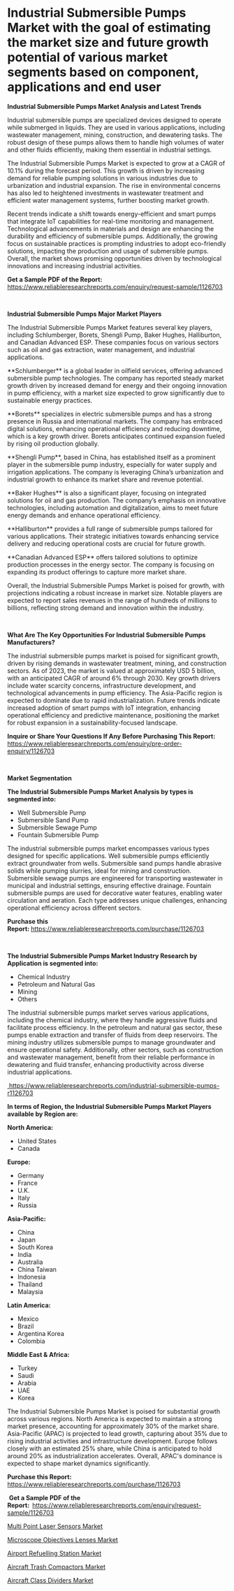 <p><h1>Industrial Submersible Pumps Market with the goal of estimating the market size and future growth potential of various market segments based on component, applications and end user</h1></p><p><strong>Industrial Submersible Pumps Market Analysis and Latest Trends</strong></p>
<p><p>Industrial submersible pumps are specialized devices designed to operate while submerged in liquids. They are used in various applications, including wastewater management, mining, construction, and dewatering tasks. The robust design of these pumps allows them to handle high volumes of water and other fluids efficiently, making them essential in industrial settings.</p><p>The Industrial Submersible Pumps Market is expected to grow at a CAGR of 10.1% during the forecast period. This growth is driven by increasing demand for reliable pumping solutions in various industries due to urbanization and industrial expansion. The rise in environmental concerns has also led to heightened investments in wastewater treatment and efficient water management systems, further boosting market growth.</p><p>Recent trends indicate a shift towards energy-efficient and smart pumps that integrate IoT capabilities for real-time monitoring and management. Technological advancements in materials and design are enhancing the durability and efficiency of submersible pumps. Additionally, the growing focus on sustainable practices is prompting industries to adopt eco-friendly solutions, impacting the production and usage of submersible pumps. Overall, the market shows promising opportunities driven by technological innovations and increasing industrial activities.</p></p>
<p><strong>Get a Sample PDF of the Report:&nbsp;</strong> <a href="https://www.reliableresearchreports.com/enquiry/request-sample/1126703?utm_campaign=7&utm_medium=2&utm_source=Github&utm_content=ia&utm_term=28022025&utm_id=industrial-submersible-pumps">https://www.reliableresearchreports.com/enquiry/request-sample/1126703</a></p>
<p>&nbsp;</p>
<p><strong>Industrial Submersible Pumps Major Market Players</strong></p>
<p><p>The Industrial Submersible Pumps Market features several key players, including Schlumberger, Borets, Shengli Pump, Baker Hughes, Halliburton, and Canadian Advanced ESP. These companies focus on various sectors such as oil and gas extraction, water management, and industrial applications. </p><p>**Schlumberger** is a global leader in oilfield services, offering advanced submersible pump technologies. The company has reported steady market growth driven by increased demand for energy and their ongoing innovation in pump efficiency, with a market size expected to grow significantly due to sustainable energy practices.</p><p>**Borets** specializes in electric submersible pumps and has a strong presence in Russia and international markets. The company has embraced digital solutions, enhancing operational efficiency and reducing downtime, which is a key growth driver. Borets anticipates continued expansion fueled by rising oil production globally.</p><p>**Shengli Pump**, based in China, has established itself as a prominent player in the submersible pump industry, especially for water supply and irrigation applications. The company is leveraging China’s urbanization and industrial growth to enhance its market share and revenue potential.</p><p>**Baker Hughes** is also a significant player, focusing on integrated solutions for oil and gas production. The company’s emphasis on innovative technologies, including automation and digitalization, aims to meet future energy demands and enhance operational efficiency.</p><p>**Halliburton** provides a full range of submersible pumps tailored for various applications. Their strategic initiatives towards enhancing service delivery and reducing operational costs are crucial for future growth.</p><p>**Canadian Advanced ESP** offers tailored solutions to optimize production processes in the energy sector. The company is focusing on expanding its product offerings to capture more market share.</p><p>Overall, the Industrial Submersible Pumps Market is poised for growth, with projections indicating a robust increase in market size. Notable players are expected to report sales revenues in the range of hundreds of millions to billions, reflecting strong demand and innovation within the industry.</p></p>
<p>&nbsp;</p>
<p><strong>What Are The Key Opportunities For Industrial Submersible Pumps Manufacturers?</strong></p>
<p><p>The industrial submersible pumps market is poised for significant growth, driven by rising demands in wastewater treatment, mining, and construction sectors. As of 2023, the market is valued at approximately USD 5 billion, with an anticipated CAGR of around 6% through 2030. Key growth drivers include water scarcity concerns, infrastructure development, and technological advancements in pump efficiency. The Asia-Pacific region is expected to dominate due to rapid industrialization. Future trends indicate increased adoption of smart pumps with IoT integration, enhancing operational efficiency and predictive maintenance, positioning the market for robust expansion in a sustainability-focused landscape.</p></p>
<p><strong>Inquire or Share Your Questions If Any Before Purchasing This Report:</strong> <a href="https://www.reliableresearchreports.com/enquiry/pre-order-enquiry/1126703?utm_campaign=7&utm_medium=2&utm_source=Github&utm_content=ia&utm_term=28022025&utm_id=industrial-submersible-pumps">https://www.reliableresearchreports.com/enquiry/pre-order-enquiry/1126703</a></p>
<p>&nbsp;</p>
<p><strong>Market Segmentation</strong></p>
<p><strong>The Industrial Submersible Pumps Market Analysis by types is segmented into:</strong></p>
<p><ul><li>Well Submersible Pump</li><li>Submersible Sand Pump</li><li>Submersible Sewage Pump</li><li>Fountain Submersible Pump</li></ul></p>
<p><p>The industrial submersible pumps market encompasses various types designed for specific applications. Well submersible pumps efficiently extract groundwater from wells. Submersible sand pumps handle abrasive solids while pumping slurries, ideal for mining and construction. Submersible sewage pumps are engineered for transporting wastewater in municipal and industrial settings, ensuring effective drainage. Fountain submersible pumps are used for decorative water features, enabling water circulation and aeration. Each type addresses unique challenges, enhancing operational efficiency across different sectors.</p></p>
<p><strong>Purchase this Report:&nbsp;</strong><a href="https://www.reliableresearchreports.com/purchase/1126703?utm_campaign=7&utm_medium=2&utm_source=Github&utm_content=ia&utm_term=28022025&utm_id=industrial-submersible-pumps">https://www.reliableresearchreports.com/purchase/1126703</a></p>
<p>&nbsp;</p>
<p><strong>The Industrial Submersible Pumps Market Industry Research by Application is segmented into:</strong></p>
<p><ul><li>Chemical Industry</li><li>Petroleum and Natural Gas</li><li>Mining</li><li>Others</li></ul></p>
<p><p>The industrial submersible pumps market serves various applications, including the chemical industry, where they handle aggressive fluids and facilitate process efficiency. In the petroleum and natural gas sector, these pumps enable extraction and transfer of fluids from deep reservoirs. The mining industry utilizes submersible pumps to manage groundwater and ensure operational safety. Additionally, other sectors, such as construction and wastewater management, benefit from their reliable performance in dewatering and fluid transfer, enhancing productivity across diverse industrial applications.</p></p>
<p><a href="https://www.reliableresearchreports.com/industrial-submersible-pumps-r1126703?utm_campaign=7&utm_medium=2&utm_source=Github&utm_content=ia&utm_term=28022025&utm_id=industrial-submersible-pumps">&nbsp;https://www.reliableresearchreports.com/industrial-submersible-pumps-r1126703</a></p>
<p><strong>In terms of Region, the Industrial Submersible Pumps Market Players available by Region are:</strong></p>
<p>
    <p> <strong> North America: </strong>
        <ul>
            <li>United States</li>
            <li>Canada</li>
        </ul>
        </p> 
    <p> <strong> Europe: </strong>
        <ul>
            <li>Germany</li>
            <li>France</li>
            <li>U.K.</li>
            <li>Italy</li>
            <li>Russia</li>
        </ul>
        </p> 
    <p> <strong> Asia-Pacific: </strong>
        <ul>
            <li>China</li>
            <li>Japan</li>
            <li>South Korea</li>
            <li>India</li>
            <li>Australia</li>
            <li>China Taiwan</li>
            <li>Indonesia</li>
            <li>Thailand</li>
            <li>Malaysia</li>
        </ul>
        </p> 
    <p> <strong> Latin America: </strong>
        <ul>
            <li>Mexico</li>
            <li>Brazil</li>
            <li>Argentina Korea</li>
            <li>Colombia</li>
        </ul>
        </p> 
    <p> <strong> Middle East & Africa: </strong>
        <ul>
            <li>Turkey</li>
            <li>Saudi</li>
            <li>Arabia</li>
            <li>UAE</li>
            <li>Korea</li>
        </ul>
    </p>
    </p>
<p><p>The Industrial Submersible Pumps Market is poised for substantial growth across various regions. North America is expected to maintain a strong market presence, accounting for approximately 30% of the market share. Asia-Pacific (APAC) is projected to lead growth, capturing about 35% due to rising industrial activities and infrastructure development. Europe follows closely with an estimated 25% share, while China is anticipated to hold around 20% as industrialization accelerates. Overall, APAC's dominance is expected to shape market dynamics significantly.</p></p>
<p><strong>Purchase this Report: </strong><a href="https://www.reliableresearchreports.com/purchase/1126703?utm_campaign=7&utm_medium=2&utm_source=Github&utm_content=ia&utm_term=28022025&utm_id=industrial-submersible-pumps">https://www.reliableresearchreports.com/purchase/1126703</a></p>
<p>&nbsp;<strong>Get a Sample PDF of the Report:&nbsp;&nbsp;</strong><a href="https://www.reliableresearchreports.com/enquiry/request-sample/1126703?utm_campaign=7&utm_medium=2&utm_source=Github&utm_content=ia&utm_term=28022025&utm_id=industrial-submersible-pumps">https://www.reliableresearchreports.com/enquiry/request-sample/1126703</a></p>
<p><strong></strong></p>
<p><p><a href="https://github.com/baatetoshda/Market-Research-Report-List-1/blob/main/multi-point-laser-sensors-market.md?utm_campaign=7&utm_medium=2&utm_source=Github&utm_content=ia&utm_term=28022025&utm_id=industrial-submersible-pumps">Multi Point Laser Sensors Market</a></p><p><a href="https://github.com/siwerhommer97/Market-Research-Report-List-1/blob/main/microscope-objectives-lenses-market.md?utm_campaign=7&utm_medium=2&utm_source=Github&utm_content=ia&utm_term=28022025&utm_id=industrial-submersible-pumps">Microscope Objectives Lenses Market</a></p><p><a href="https://github.com/mitulrigel5b/Market-Research-Report-List-1/blob/main/airport-refuelling-station-market.md?utm_campaign=7&utm_medium=2&utm_source=Github&utm_content=ia&utm_term=28022025&utm_id=industrial-submersible-pumps">Airport Refuelling Station Market</a></p><p><a href="https://github.com/naingbiner7i/Market-Research-Report-List-1/blob/main/aircraft-trash-compactors-market.md?utm_campaign=7&utm_medium=2&utm_source=Github&utm_content=ia&utm_term=28022025&utm_id=industrial-submersible-pumps">Aircraft Trash Compactors Market</a></p><p><a href="https://github.com/bizeramusiar/Market-Research-Report-List-1/blob/main/aircraft-class-dividers-market.md?utm_campaign=7&utm_medium=2&utm_source=Github&utm_content=ia&utm_term=28022025&utm_id=industrial-submersible-pumps">Aircraft Class Dividers Market</a></p></p>